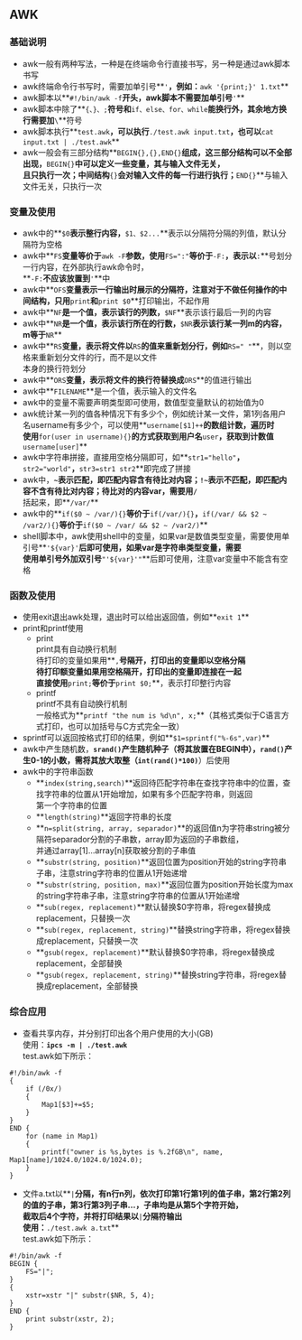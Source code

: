 ## AWK
### 基础说明
+ awk一般有两种写法，一种是在终端命令行直接书写，另一种是通过awk脚本书写  
+ awk终端命令行书写时，需要加单引号**`'`**，例如：**`awk '{print;}' 1.txt`**  
+ awk脚本以**`#!/bin/awk -f`**开头，awk脚本不需要加单引号**`'`**  
+ awk脚本中除了**`{、}、;`**符号和**`if、else、for、while`**能换行外，其余地方换行需要加**`\`**符号  
+ awk脚本执行**`test.awk`**，可以执行**`./test.awk input.txt`**，也可以**`cat input.txt | ./test.awk`**  
+ awk一般会有三部分结构**`BEGIN{},{},END{}`**组成，这三部分结构可以不全部出现，**`BEGIN{}`**中可以定义一些变量，其与输入文件无关，  
且只执行一次；中间结构**`{}`**会对输入文件的每一行进行执行；**`END{}`**与输入文件无关，只执行一次  
### 变量及使用
+ awk中的**`$0`**表示整行内容，**`$1、$2...`**表示以分隔符分隔的列值，默认分隔符为空格  
+ awk中**`FS`**变量等价于**`awk -F`**参数，使用**`FS=":"`**等价于**`-F:`**，表示以**`:`**号划分一行内容，在外部执行awk命令时，  
**`-F:`**不应该放置到**`'`**中  
+ awk中**`OFS`**变量表示一行输出时展示的分隔符，注意对于不做任何操作的中间结构，只用**`print`**和**`print $0`**打印输出，不起作用  
+ awk中**`NF`**是一个值，表示该行的列数，**`$NF`**表示该行最后一列的内容  
+ awk中**`NR`**是一个值，表示该行所在的行数，**`$NR`**表示该行某一列m的内容，m等于**`NR`**  
+ awk中**`RS`**变量，表示将文件以**`RS`**的值来重新划分行，例如**`RS=" "`**，则以空格来重新划分文件的行，而不是以文件  
本身的换行符划分  
+ awk中**`ORS`**变量，表示将文件的换行符替换成**`ORS`**的值进行输出  
+ awk中**`FILENAME`**是一个值，表示输入的文件名  
+ awk中的变量不需要声明类型即可使用，数值型变量默认的初始值为0  
+ awk统计某一列的值各种情况下有多少个，例如统计某一文件，第1列各用户名username有多少个，可以使用**`username[$1]++`**的数组计数，遍历时  
使用**`for(user in username){}`**的方式获取到用户名**`user`**，获取到计数值**`username[user]`**  
+ awk中字符串拼接，直接用空格分隔即可，如**`str1="hello"`**，**`str2="world"`**，**`str3=str1 str2`**即完成了拼接  
+ awk中，**`~`**表示匹配，即匹配内容含有待比对内容；**`!~`**表示不匹配，即匹配内容不含有待比对内容；待比对的内容var，需要用**`/`**  
括起来，即**`/var/`**  
+ awk中的**`if($0 ~ /var/){}`**等价于**`if(/var/){}`**，**`if(/var/ && $2 ~ /var2/){}`**等价于**`if($0 ~ /var/ && $2 ~ /var2/)`**  
+ shell脚本中，awk使用shell中的变量，如果var是数值类型变量，需要使用单引号**`'${var}'`**后即可使用，如果var是字符串类型变量，需要  
使用单引号外加双引号**`"'${var}'"`**后即可使用，注意var变量中不能含有空格  
### 函数及使用
+ 使用exit退出awk处理，退出时可以给出返回值，例如**`exit 1`**  
+ print和printf使用  
    + print  
    print具有自动换行机制  
    待打印的变量如果用**`,`**号隔开，打印出的变量即以空格分隔  
    待打印额变量如果用空格隔开，打印出的变量即连接在一起  
    直接使用**`print;`**等价于**`print $0;`**，表示打印整行内容  
    + printf  
    printf不具有自动换行机制  
    一般格式为**`printf "the num is %d\n", x;`**（其格式类似于C语言方式打印，也可以加括号与C方式完全一致）  
+ sprintf可以返回按格式打印的结果，例如**`$1=sprintf("%-6s",var)`**  
+ awk中产生随机数，**`srand()`**产生随机种子（将其放置在BEGIN中），**`rand()`**产生0-1的小数，需将其放大取整（**`int(rand()*100)`**）后使用  
+ awk中的字符串函数  
    + **`index(string,search)`**返回待匹配字符串在查找字符串中的位置，查找字符串的位置从1开始增加，如果有多个匹配字符串，则返回  
    第一个字符串的位置  
    + **`length(string)`**返回字符串的长度  
    + **`n=split(string, array, separador)`**的返回值n为字符串string被分隔符separador分割的子串数，array即为返回的子串数组，  
    并通过array[1]...array[n]获取被分割的子串值  
    + **`substr(string, position)`**返回位置为position开始的string字符串子串，注意string字符串的位置从1开始递增  
    + **`substr(string, position, max)`**返回位置为position开始长度为max的string字符串子串，注意string字符串的位置从1开始递增  
    + **`sub(regex, replacement)`**默认替换$0字符串，将regex替换成replacement，只替换一次  
    + **`sub(regex, replacement, string)`**替换string字符串，将regex替换成replacement，只替换一次  
    + **`gsub(regex, replacement)`**默认替换$0字符串，将regex替换成replacement，全部替换  
    + **`gsub(regex, replacement, string)`**替换string字符串，将regex替换成replacement，全部替换  
### 综合应用
+ 查看共享内存，并分别打印出各个用户使用的大小(GB)  
使用：**`ipcs -m | ./test.awk`**  
test.awk如下所示：
```
#!/bin/awk -f
{
    if (/0x/)
    {
        Map1[$3]+=$5;
    }
}
END {
    for (name in Map1)
    {
        printf("owner is %s,bytes is %.2fGB\n", name, Map1[name]/1024.0/1024.0/1024.0);
    }
}
```
+ 文件a.txt以**`|`**分隔，有n行n列，依次打印第1行第1列的值子串，第2行第2列的值的子串，第3行第3列子串...，子串均是从第5个字符开始，  
截取后4个字符，并将打印结果以**`|`**分隔符输出  
使用：**`./test.awk a.txt`**  
test.awk如下所示：
```
#!/bin/awk -f
BEGIN {
    FS="|";
}
{
    xstr=xstr "|" substr($NR, 5, 4);
}
END {
    print substr(xstr, 2);
}
```
